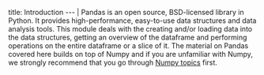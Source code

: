 title: Introduction
--- |
  Pandas is an open source, BSD-licensed library in Python. It provides high-performance, easy-to-use data structures and data analysis tools.
  This module deals with the creating and/or loading data into the data structures, getting an overview of the dataframe and performing operations on the entire dataframe or a slice of it.
  The material on Pandas covered here builds on top of Numpy and if you are unfamiliar with Numpy, we strongly recommend that you go through [Numpy topics](https://www.pirogram.com/@numpy-array-basics/introduction) first.
